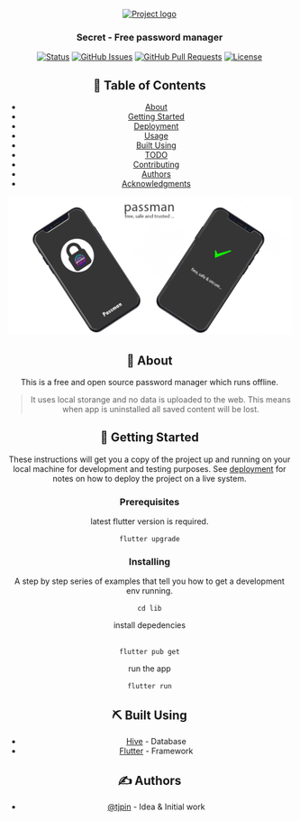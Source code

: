<p align="center">
  <a href="" rel="noopener">
 <img width=200px height=200px src="https://i.imgur.com/6wj0hh6.jpg" alt="Project logo"></a>
</p>

<h3 align="center">Secret - Free password manager</h3>

<div align="center">

[![Status](https://img.shields.io/badge/status-active-success.svg)]()
[![GitHub Issues](https://img.shields.io/github/issues/kylelobo/The-Documentation-Compendium.svg)](https://github.com/kylelobo/The-Documentation-Compendium/issues)
[![GitHub Pull Requests](https://img.shields.io/github/issues-pr/kylelobo/The-Documentation-Compendium.svg)](https://github.com/kylelobo/The-Documentation-Compendium/pulls)
[![License](https://img.shields.io/badge/license-MIT-blue.svg)](/LICENSE)


## 📝 Table of Contents

- [About](#about)
- [Getting Started](#getting_started)
- [Deployment](#deployment)
- [Usage](#usage)
- [Built Using](#built_using)
- [TODO](../TODO.md)
- [Contributing](../CONTRIBUTING.md)
- [Authors](#authors)
- [Acknowledgments](#acknowledgement)

![Secret](/assets/feature.png "Secret")

## 🧐 About <a name = "about"></a>

This is a free and open source password manager which runs offline.
> It uses local storange and no data is uploaded to the web. This means when app is uninstalled all saved content will be lost.

## 🏁 Getting Started <a name = "getting_started"></a>

These instructions will get you a copy of the project up and running on your local machine for development and testing purposes. See [deployment](#deployment) for notes on how to deploy the project on a live system.

### Prerequisites

latest flutter version is required.
```
flutter upgrade
```

### Installing

A step by step series of examples that tell you how to get a development env running.

```
cd lib
```

install depedencies

```

flutter pub get
```
run the app

```
flutter run
```


## ⛏️ Built Using <a name = "built_using"></a>

- [Hive](https://docs.hivedb.dev/) - Database
- [Flutter](https://flutter.dev/) - Framework

## ✍️ Authors <a name = "authors"></a>

- [@tjpin](https://github.com/tjpin) - Idea & Initial work

